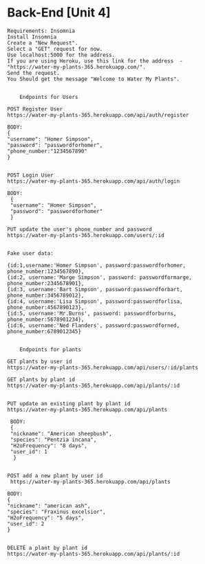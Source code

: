 # Back-End [Unit 4]

	Requirements: Insomnia
	Install Insomnia
	Create a "New Request".
	Select a "GET" request for now.
	Use localhost:5000 for the address.
	If you are using Heroku, use this link for the address  - "https://water-my-plants-365.herokuapp.com/".
	Send the request.
	You Should get the message "Welcome to Water My Plants".
	

		Endpoints for Users
	
	POST Register User
	https://water-my-plants-365.herokuapp.com/api/auth/register

	BODY:
	{
	"username": "Homer Simpson",
	"password": "passwordforhomer",
	"phone_number:"1234567890"
	}


	POST Login User
	https://water-my-plants-365.herokuapp.com/api/auth/login

	BODY:
	 {
   	 "username": "Homer Simpson",	
   	 "password": "passwordforhomer"
	 }

	PUT update the user's phone_number and password
	https://water-my-plants-365.herokuapp.com/users/:id


	Fake user data: 
   
   	{id:1,username:'Homer Simpson', password:passwordforhomer, phone_number:1234567890},
	{id:2, username:'Marge Simpson', password: passwordformarge, phone_number:2345678901},
	{id:3, username:'Bart Simpson', password:passwordforbart, phone_number:3456789012},
	{id:4, username:'Lisa Simpson', password:passwordforlisa, phone_number:4567890123},
	{id:5, username:'Mr.Burns', password: passwordforburns, phone_number:5678901234},
	{id:6, username:'Ned Flanders', password:passwordforned, phone_number:6789012345}
    
    	
    	Endpoints for plants
    
   	GET plants by user id
   	https://water-my-plants-365.herokuapp.com/api/users/:id/plants
    
   	GET plants by plant id
   	https://water-my-plants-365.herokuapp.com/api/plants/:id
    
     
	PUT update an existing plant by plant id
  	https://water-my-plants-365.herokuapp.com/api/plants
  
 	 BODY:
 	 {
  	 "nickname": "American sheepbush",
 	 "species": "Pentzia incana",
 	 "H2oFrequency": "8 days",
  	 "user_id": 1
  	  }
  
  	
   	POST add a new plant by user id
   	 https://water-my-plants-365.herokuapp.com/api/plants
	
  	BODY:
	{
	"nickname": "american ash",
	"species": "Fraxinus excelsior",
	"H2oFrequency": "5 days",
	"user_id": 2
	}
  
  
	DELETE a plant by plant id
 	https://water-my-plants-365.herokuapp.com/api/plants/:id

  

  
